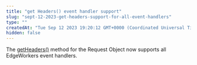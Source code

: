 ```yaml
---
title: "get Headers() event handler support"
slug: "sept-12-2023-get-headers-support-for-all-event-handlers"
type: ""
createdAt: "Tue Sep 12 2023 19:20:12 GMT+0000 (Coordinated Universal Time)"
hidden: false
---
```

The [getHeaders()](doc:request-object#getheaders) method for the Request Object now supports all EdgeWorkers event handlers.